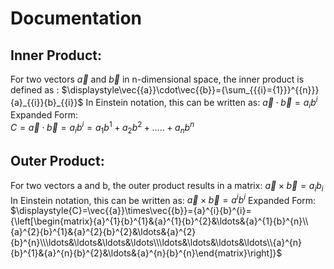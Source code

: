 # Documentation
## Inner Product:
For two vectors $\displaystyle\vec{{a}}$ and $\displaystyle\vec{{b}}$ in n-dimensional space, the inner product is defined as :
$\displaystyle\vec{{a}}\cdot\vec{{b}}={\sum_{{{i}={1}}}^{{n}}}{a}_{{i}}{b}_{{i}}$
In Einstein notation, this can be written as:
$\displaystyle\vec{{a}}\cdot\vec{{b}}={a}_{{i}}{b}^{i}$
Expanded Form:  
$\displaystyle{C}=\vec{{a}}\cdot\vec{{b}}={a}_{{i}}{b}^{i}={a}_{{1}}{b}^{1}+{a}_{{2}}{b}^{2}+\ldots..+{a}_{{n}}{b}^{n}$
## Outer Product: 
For two vectors a and b, the outer product results in a matrix:
$\displaystyle\vec{{a}}\times\vec{{b}}={a}_{{i}}{b}_{{i}}$
In Einstein notation, this can be written as:
$\displaystyle\vec{{a}}\times\vec{{b}}={a}^{i}{b}^{i}$
Expanded Form:
$\displaystyle{C}=\vec{{a}}\times\vec{{b}}={a}^{i}{b}^{i}={\left[\begin{matrix}{a}^{1}{b}^{1}&{a}^{1}{b}^{2}&\ldots&{a}^{1}{b}^{n}\\{a}^{2}{b}^{1}&{a}^{2}{b}^{2}&\ldots&{a}^{2}{b}^{n}\\\ldots&\ldots&\ldots&\ldots\\\ldots&\ldots&\ldots&\ldots\\{a}^{n}{b}^{1}&{a}^{n}{b}^{2}&\ldots&{a}^{n}{b}^{n}\end{matrix}\right]}$
